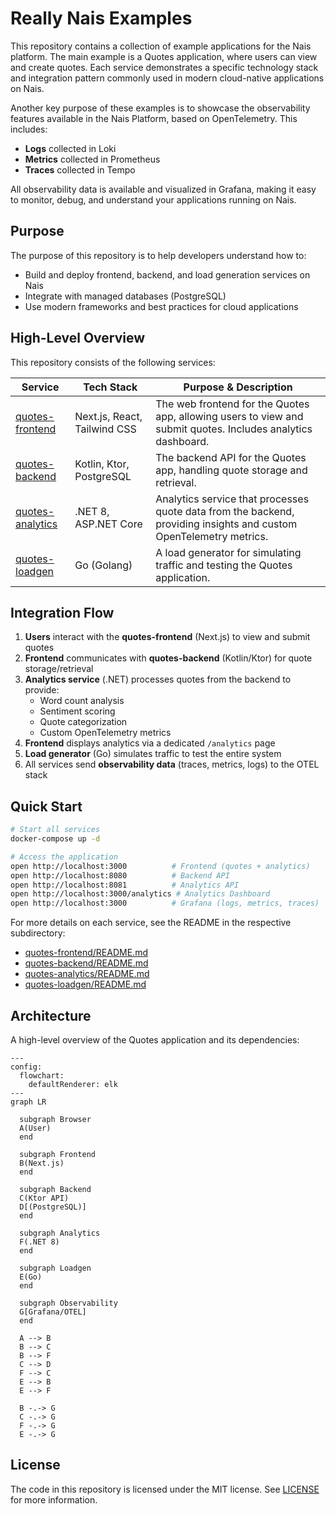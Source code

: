 # Really Nais Examples

This repository contains a collection of example applications for the Nais platform. The main example is a Quotes application, where users can view and create quotes. Each service demonstrates a specific technology stack and integration pattern commonly used in modern cloud-native applications on Nais.

Another key purpose of these examples is to showcase the observability features available in the Nais Platform, based on OpenTelemetry. This includes:

- **Logs** collected in Loki
- **Metrics** collected in Prometheus
- **Traces** collected in Tempo

All observability data is available and visualized in Grafana, making it easy to monitor, debug, and understand your applications running on Nais.

## Purpose

The purpose of this repository is to help developers understand how to:

- Build and deploy frontend, backend, and load generation services on Nais
- Integrate with managed databases (PostgreSQL)
- Use modern frameworks and best practices for cloud applications

## High-Level Overview

This repository consists of the following services:

| Service                              | Tech Stack                   | Purpose & Description                                                                                              |
| ------------------------------------ | ---------------------------- | ------------------------------------------------------------------------------------------------------------------ |
| [quotes-frontend](quotes-frontend)   | Next.js, React, Tailwind CSS | The web frontend for the Quotes app, allowing users to view and submit quotes. Includes analytics dashboard.       |
| [quotes-backend](quotes-backend)     | Kotlin, Ktor, PostgreSQL     | The backend API for the Quotes app, handling quote storage and retrieval.                                          |
| [quotes-analytics](quotes-analytics) | .NET 8, ASP.NET Core         | Analytics service that processes quote data from the backend, providing insights and custom OpenTelemetry metrics. |
| [quotes-loadgen](quotes-loadgen)     | Go (Golang)                  | A load generator for simulating traffic and testing the Quotes application.                                        |

## Integration Flow

1. **Users** interact with the **quotes-frontend** (Next.js) to view and submit quotes
2. **Frontend** communicates with **quotes-backend** (Kotlin/Ktor) for quote storage/retrieval
3. **Analytics service** (.NET) processes quotes from the backend to provide:
   - Word count analysis
   - Sentiment scoring
   - Quote categorization
   - Custom OpenTelemetry metrics
4. **Frontend** displays analytics via a dedicated `/analytics` page
5. **Load generator** (Go) simulates traffic to test the entire system
6. All services send **observability data** (traces, metrics, logs) to the OTEL stack

## Quick Start

```bash
# Start all services
docker-compose up -d

# Access the application
open http://localhost:3000          # Frontend (quotes + analytics)
open http://localhost:8080          # Backend API
open http://localhost:8081          # Analytics API
open http://localhost:3000/analytics # Analytics Dashboard
open http://localhost:3000          # Grafana (logs, metrics, traces)
```

For more details on each service, see the README in the respective subdirectory:

- [quotes-frontend/README.md](quotes-frontend/README.md)
- [quotes-backend/README.md](quotes-backend/README.md)
- [quotes-analytics/README.md](quotes-analytics/README.md)
- [quotes-loadgen/README.md](quotes-loadgen/README.md)

## Architecture

A high-level overview of the Quotes application and its dependencies:

```mermaid
---
config:
  flowchart:
    defaultRenderer: elk
---
graph LR

  subgraph Browser
  A(User)
  end

  subgraph Frontend
  B(Next.js)
  end

  subgraph Backend
  C(Ktor API)
  D[(PostgreSQL)]
  end

  subgraph Analytics
  F(.NET 8)
  end

  subgraph Loadgen
  E(Go)
  end

  subgraph Observability
  G[Grafana/OTEL]
  end

  A --> B
  B --> C
  B --> F
  C --> D
  F --> C
  E --> B
  E --> F

  B -.-> G
  C -.-> G
  F -.-> G
  E -.-> G

```

## License

The code in this repository is licensed under the MIT license. See [LICENSE](LICENSE) for more information.
